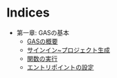 # Indices

 - 第一章: GASの基本
    - [GASの概要](01_Overview.md)
    - [サインイン~プロジェクト生成](02_CreateProject.md)
    - [関数の実行](03_ExecFunc.md)
    - [エントリポイントの設定](04_DefAppClass.md)
